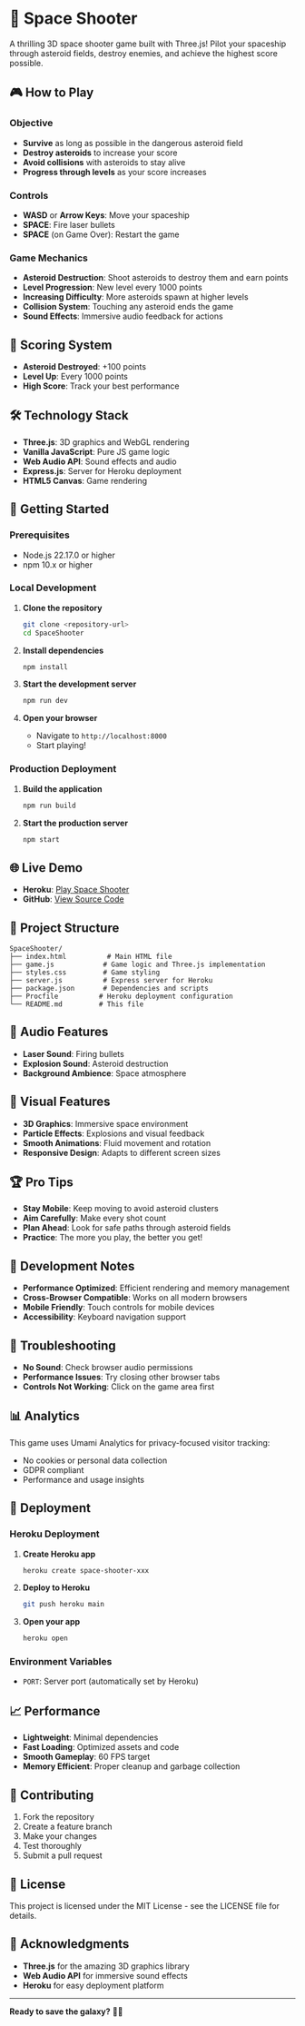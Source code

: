 # 🚀 Space Shooter

A thrilling 3D space shooter game built with Three.js! Pilot your spaceship through asteroid fields, destroy enemies, and achieve the highest score possible.

## 🎮 How to Play

### Objective
- **Survive** as long as possible in the dangerous asteroid field
- **Destroy asteroids** to increase your score
- **Avoid collisions** with asteroids to stay alive
- **Progress through levels** as your score increases

### Controls
- **WASD** or **Arrow Keys**: Move your spaceship
- **SPACE**: Fire laser bullets
- **SPACE** (on Game Over): Restart the game

### Game Mechanics
- **Asteroid Destruction**: Shoot asteroids to destroy them and earn points
- **Level Progression**: New level every 1000 points
- **Increasing Difficulty**: More asteroids spawn at higher levels
- **Collision System**: Touching any asteroid ends the game
- **Sound Effects**: Immersive audio feedback for actions

## 🎯 Scoring System
- **Asteroid Destroyed**: +100 points
- **Level Up**: Every 1000 points
- **High Score**: Track your best performance

## 🛠️ Technology Stack
- **Three.js**: 3D graphics and WebGL rendering
- **Vanilla JavaScript**: Pure JS game logic
- **Web Audio API**: Sound effects and audio
- **Express.js**: Server for Heroku deployment
- **HTML5 Canvas**: Game rendering

## 🚀 Getting Started

### Prerequisites
- Node.js 22.17.0 or higher
- npm 10.x or higher

### Local Development
1. **Clone the repository**
   ```bash
   git clone <repository-url>
   cd SpaceShooter
   ```

2. **Install dependencies**
   ```bash
   npm install
   ```

3. **Start the development server**
   ```bash
   npm run dev
   ```

4. **Open your browser**
   - Navigate to `http://localhost:8000`
   - Start playing!

### Production Deployment
1. **Build the application**
   ```bash
   npm run build
   ```

2. **Start the production server**
   ```bash
   npm start
   ```

## 🌐 Live Demo
- **Heroku**: [Play Space Shooter](https://space-shooter-xxx.herokuapp.com/)
- **GitHub**: [View Source Code](https://github.com/davidnekovarcz/space-shooter)

## 📁 Project Structure
```
SpaceShooter/
├── index.html          # Main HTML file
├── game.js            # Game logic and Three.js implementation
├── styles.css         # Game styling
├── server.js          # Express server for Heroku
├── package.json       # Dependencies and scripts
├── Procfile          # Heroku deployment configuration
└── README.md         # This file
```

## 🎵 Audio Features
- **Laser Sound**: Firing bullets
- **Explosion Sound**: Asteroid destruction
- **Background Ambience**: Space atmosphere

## 🎨 Visual Features
- **3D Graphics**: Immersive space environment
- **Particle Effects**: Explosions and visual feedback
- **Smooth Animations**: Fluid movement and rotation
- **Responsive Design**: Adapts to different screen sizes

## 🏆 Pro Tips
- **Stay Mobile**: Keep moving to avoid asteroid clusters
- **Aim Carefully**: Make every shot count
- **Plan Ahead**: Look for safe paths through asteroid fields
- **Practice**: The more you play, the better you get!

## 🔧 Development Notes
- **Performance Optimized**: Efficient rendering and memory management
- **Cross-Browser Compatible**: Works on all modern browsers
- **Mobile Friendly**: Touch controls for mobile devices
- **Accessibility**: Keyboard navigation support

## 🐛 Troubleshooting
- **No Sound**: Check browser audio permissions
- **Performance Issues**: Try closing other browser tabs
- **Controls Not Working**: Click on the game area first

## 📊 Analytics
This game uses Umami Analytics for privacy-focused visitor tracking:
- No cookies or personal data collection
- GDPR compliant
- Performance and usage insights

## 🚀 Deployment

### Heroku Deployment
1. **Create Heroku app**
   ```bash
   heroku create space-shooter-xxx
   ```

2. **Deploy to Heroku**
   ```bash
   git push heroku main
   ```

3. **Open your app**
   ```bash
   heroku open
   ```

### Environment Variables
- `PORT`: Server port (automatically set by Heroku)

## 📈 Performance
- **Lightweight**: Minimal dependencies
- **Fast Loading**: Optimized assets and code
- **Smooth Gameplay**: 60 FPS target
- **Memory Efficient**: Proper cleanup and garbage collection

## 🤝 Contributing
1. Fork the repository
2. Create a feature branch
3. Make your changes
4. Test thoroughly
5. Submit a pull request

## 📄 License
This project is licensed under the MIT License - see the LICENSE file for details.

## 🙏 Acknowledgments
- **Three.js** for the amazing 3D graphics library
- **Web Audio API** for immersive sound effects
- **Heroku** for easy deployment platform

---

**Ready to save the galaxy?** 🚀✨
